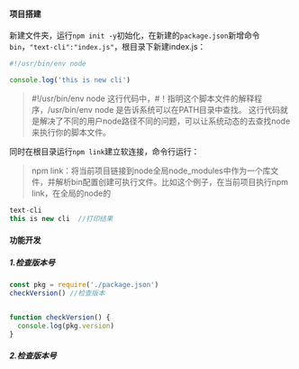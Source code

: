 #### 项目搭建

新建文件夹，运行`npm init -y`初始化，在新建的`package.json`新增命令`bin`，`"text-cli":"index.js"`，根目录下新建index.js：

```javascript
#!/usr/bin/env node 

console.log('this is new cli')
```

> #!/usr/bin/env node    这行代码中，#！指明这个脚本文件的解释程序，/usr/bin/env node  是告诉系统可以在PATH目录中查找。 这行代码就是解决了不同的用户node路径不同的问题，可以让系统动态的去查找node来执行你的脚本文件。 

同时在根目录运行`npm link`建立软连接，命令行运行：

> npm link：将当前项目链接到node全局node_modules中作为一个库文件，并解析bin配置创建可执行文件。比如这个例子，在当前项目执行npm link，在全局的node的

```javascript
text-cli
this is new cli  //打印结果
```



#### 功能开发

##### 1.检查版本号

```javascript
const pkg = require('./package.json')
checkVersion() //检查版本


function checkVersion() {
  console.log(pkg.version)
}
```



##### 2.检查版本号